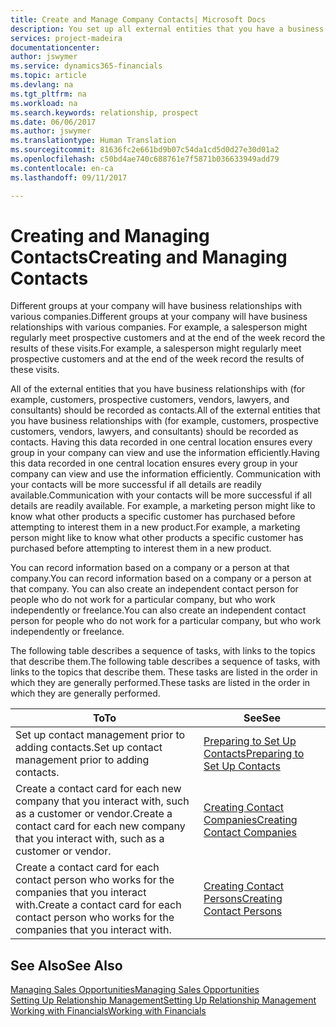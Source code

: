 ```yaml
---
title: Create and Manage Company Contacts| Microsoft Docs
description: You set up all external entities that you have a business relationship with (such as prospects, customers, vendors, and consultants) as contacts.
services: project-madeira
documentationcenter: 
author: jswymer
ms.service: dynamics365-financials
ms.topic: article
ms.devlang: na
ms.tgt_pltfrm: na
ms.workload: na
ms.search.keywords: relationship, prospect
ms.date: 06/06/2017
ms.author: jswymer
ms.translationtype: Human Translation
ms.sourcegitcommit: 81636fc2e661bd9b07c54da1cd5d0d27e30d01a2
ms.openlocfilehash: c50bd4ae740c688761e7f5871b036633949add79
ms.contentlocale: en-ca
ms.lasthandoff: 09/11/2017

---
```

# <a name="creating-and-managing-contacts"></a><span data-ttu-id="b9f1e-103">Creating and Managing Contacts</span><span class="sxs-lookup"><span data-stu-id="b9f1e-103">Creating and Managing Contacts</span></span>
<span data-ttu-id="b9f1e-104">Different groups at your company will have business relationships with various companies.</span><span class="sxs-lookup"><span data-stu-id="b9f1e-104">Different groups at your company will have business relationships with various companies.</span></span> <span data-ttu-id="b9f1e-105">For example, a salesperson might regularly meet prospective customers and at the end of the week record the results of these visits.</span><span class="sxs-lookup"><span data-stu-id="b9f1e-105">For example, a salesperson might regularly meet prospective customers and at the end of the week record the results of these visits.</span></span>

<span data-ttu-id="b9f1e-106">All of the external entities that you have business relationships with (for example, customers, prospective customers, vendors, lawyers, and consultants) should be recorded as contacts.</span><span class="sxs-lookup"><span data-stu-id="b9f1e-106">All of the external entities that you have business relationships with (for example, customers, prospective customers, vendors, lawyers, and consultants) should be recorded as contacts.</span></span> <span data-ttu-id="b9f1e-107">Having this data recorded in one central location ensures every group in your company can view and use the information efficiently.</span><span class="sxs-lookup"><span data-stu-id="b9f1e-107">Having this data recorded in one central location ensures every group in your company can view and use the information efficiently.</span></span> <span data-ttu-id="b9f1e-108">Communication with your contacts will be more successful if all details are readily available.</span><span class="sxs-lookup"><span data-stu-id="b9f1e-108">Communication with your contacts will be more successful if all details are readily available.</span></span> <span data-ttu-id="b9f1e-109">For example, a marketing person might like to know what other products a specific customer has purchased before attempting to interest them in a new product.</span><span class="sxs-lookup"><span data-stu-id="b9f1e-109">For example, a marketing person might like to know what other products a specific customer has purchased before attempting to interest them in a new product.</span></span>

<span data-ttu-id="b9f1e-110">You can record information based on a company or a person at that company.</span><span class="sxs-lookup"><span data-stu-id="b9f1e-110">You can record information based on a company or a person at that company.</span></span> <span data-ttu-id="b9f1e-111">You can also create an independent contact person for people who do not work for a particular company, but who work independently or freelance.</span><span class="sxs-lookup"><span data-stu-id="b9f1e-111">You can also create an independent contact person for people who do not work for a particular company, but who work independently or freelance.</span></span>

<span data-ttu-id="b9f1e-112">The following table describes a sequence of tasks, with links to the topics that describe them.</span><span class="sxs-lookup"><span data-stu-id="b9f1e-112">The following table describes a sequence of tasks, with links to the topics that describe them.</span></span> <span data-ttu-id="b9f1e-113">These tasks are listed in the order in which they are generally performed.</span><span class="sxs-lookup"><span data-stu-id="b9f1e-113">These tasks are listed in the order in which they are generally performed.</span></span>

| <span data-ttu-id="b9f1e-114">To</span><span class="sxs-lookup"><span data-stu-id="b9f1e-114">To</span></span> | <span data-ttu-id="b9f1e-115">See</span><span class="sxs-lookup"><span data-stu-id="b9f1e-115">See</span></span> |
| --- | --- |
| <span data-ttu-id="b9f1e-116">Set up contact management prior to adding contacts.</span><span class="sxs-lookup"><span data-stu-id="b9f1e-116">Set up contact management prior to adding contacts.</span></span> |[<span data-ttu-id="b9f1e-117">Preparing to Set Up Contacts</span><span class="sxs-lookup"><span data-stu-id="b9f1e-117">Preparing to Set Up Contacts</span></span>](marketing-setup-contacts.md) |
| <span data-ttu-id="b9f1e-118">Create a contact card for each new company that you interact with, such as a customer or vendor.</span><span class="sxs-lookup"><span data-stu-id="b9f1e-118">Create a contact card for each new company that you interact with, such as a customer or vendor.</span></span> |[<span data-ttu-id="b9f1e-119">Creating Contact Companies</span><span class="sxs-lookup"><span data-stu-id="b9f1e-119">Creating Contact Companies</span></span>](marketing-create-contact-companies.md) |
| <span data-ttu-id="b9f1e-120">Create a contact card for each contact person who works for the companies that you interact with.</span><span class="sxs-lookup"><span data-stu-id="b9f1e-120">Create a contact card for each contact person who works for the companies that you interact with.</span></span> |[<span data-ttu-id="b9f1e-121">Creating Contact Persons</span><span class="sxs-lookup"><span data-stu-id="b9f1e-121">Creating Contact Persons</span></span>](marketing-create-contact-persons.md) |

## <a name="see-also"></a><span data-ttu-id="b9f1e-122">See Also</span><span class="sxs-lookup"><span data-stu-id="b9f1e-122">See Also</span></span>
[<span data-ttu-id="b9f1e-123">Managing Sales Opportunities</span><span class="sxs-lookup"><span data-stu-id="b9f1e-123">Managing Sales Opportunities</span></span>](marketing-manage-sales-opportunities.md)  
[<span data-ttu-id="b9f1e-124">Setting Up Relationship Management</span><span class="sxs-lookup"><span data-stu-id="b9f1e-124">Setting Up Relationship Management</span></span>](marketing-setup-marketing.md)  
[<span data-ttu-id="b9f1e-125">Working with Financials</span><span class="sxs-lookup"><span data-stu-id="b9f1e-125">Working with Financials</span></span>](ui-work-product.md)  

